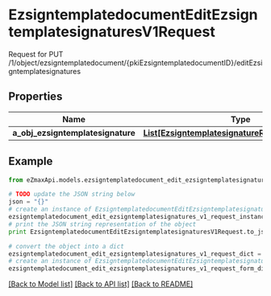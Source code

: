 # EzsigntemplatedocumentEditEzsigntemplatesignaturesV1Request

Request for PUT /1/object/ezsigntemplatedocument/{pkiEzsigntemplatedocumentID}/editEzsigntemplatesignatures

## Properties

Name | Type | Description | Notes
------------ | ------------- | ------------- | -------------
**a_obj_ezsigntemplatesignature** | [**List[EzsigntemplatesignatureRequestCompound]**](EzsigntemplatesignatureRequestCompound.md) |  | 

## Example

```python
from eZmaxApi.models.ezsigntemplatedocument_edit_ezsigntemplatesignatures_v1_request import EzsigntemplatedocumentEditEzsigntemplatesignaturesV1Request

# TODO update the JSON string below
json = "{}"
# create an instance of EzsigntemplatedocumentEditEzsigntemplatesignaturesV1Request from a JSON string
ezsigntemplatedocument_edit_ezsigntemplatesignatures_v1_request_instance = EzsigntemplatedocumentEditEzsigntemplatesignaturesV1Request.from_json(json)
# print the JSON string representation of the object
print EzsigntemplatedocumentEditEzsigntemplatesignaturesV1Request.to_json()

# convert the object into a dict
ezsigntemplatedocument_edit_ezsigntemplatesignatures_v1_request_dict = ezsigntemplatedocument_edit_ezsigntemplatesignatures_v1_request_instance.to_dict()
# create an instance of EzsigntemplatedocumentEditEzsigntemplatesignaturesV1Request from a dict
ezsigntemplatedocument_edit_ezsigntemplatesignatures_v1_request_form_dict = ezsigntemplatedocument_edit_ezsigntemplatesignatures_v1_request.from_dict(ezsigntemplatedocument_edit_ezsigntemplatesignatures_v1_request_dict)
```
[[Back to Model list]](../README.md#documentation-for-models) [[Back to API list]](../README.md#documentation-for-api-endpoints) [[Back to README]](../README.md)


